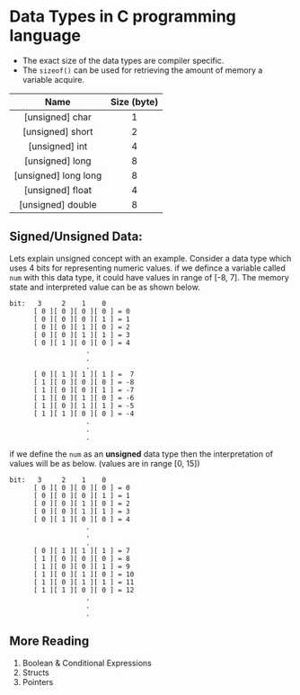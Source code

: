 # Data Types in C programming language
* The exact size of the data types are compiler specific.
* The `sizeof()` can be used for retrieving the amount of memory a variable acquire.

|Name            |Size (byte)     |
|:---------------:|:----------------:|
|[unsigned] char              |1|
|[unsigned] short             |2|
|[unsigned] int                 |4|
|[unsigned] long              |8|
|[unsigned] long long      |8|
|[unsigned] float              |4|
|[unsigned] double          |8|

## Signed/Unsigned Data:
Lets explain unsigned concept with an example.
Consider a data type which uses 4 bits for representing numeric values. if we defince a variable called `num` with this data type, it could have values in range of  [-8, 7]. The memory state and interpreted value can be as shown below.

``` 
bit:   3     2    1    0
      [ 0 ][ 0 ][ 0 ][ 0 ] = 0
      [ 0 ][ 0 ][ 0 ][ 1 ] = 1
      [ 0 ][ 0 ][ 1 ][ 0 ] = 2
      [ 0 ][ 0 ][ 1 ][ 1 ] = 3
      [ 0 ][ 1 ][ 0 ][ 0 ] = 4
                   .
                   .
                   .
      [ 0 ][ 1 ][ 1 ][ 1 ] =  7
      [ 1 ][ 0 ][ 0 ][ 0 ] = -8
      [ 1 ][ 0 ][ 0 ][ 1 ] = -7
      [ 1 ][ 0 ][ 1 ][ 0 ] = -6
      [ 1 ][ 0 ][ 1 ][ 1 ] = -5
      [ 1 ][ 1 ][ 0 ][ 0 ] = -4
                   .
                   .
                   .
```

if we define the `num` as an **unsigned** data type then the interpretation of values will be as below. (values are in range [0, 15])
``` 
bit:   3     2    1    0
      [ 0 ][ 0 ][ 0 ][ 0 ] = 0
      [ 0 ][ 0 ][ 0 ][ 1 ] = 1
      [ 0 ][ 0 ][ 1 ][ 0 ] = 2
      [ 0 ][ 0 ][ 1 ][ 1 ] = 3
      [ 0 ][ 1 ][ 0 ][ 0 ] = 4
                   .
                   .
                   .
      [ 0 ][ 1 ][ 1 ][ 1 ] = 7
      [ 1 ][ 0 ][ 0 ][ 0 ] = 8
      [ 1 ][ 0 ][ 0 ][ 1 ] = 9
      [ 1 ][ 0 ][ 1 ][ 0 ] = 10
      [ 1 ][ 0 ][ 1 ][ 1 ] = 11
      [ 1 ][ 1 ][ 0 ][ 0 ] = 12
                   .
                   .
                   .
```

## More Reading
1. Boolean & Conditional Expressions
2. Structs
3. Pointers
